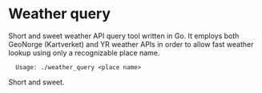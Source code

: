 # Weather query
Short and sweet weather API query tool written in Go. It employs both GeoNorge (Kartverket) and YR weather APIs in order to allow fast weather lookup using only a recognizable place name.

```
  Usage: ./weather_query <place name>
```

Short and sweet.
